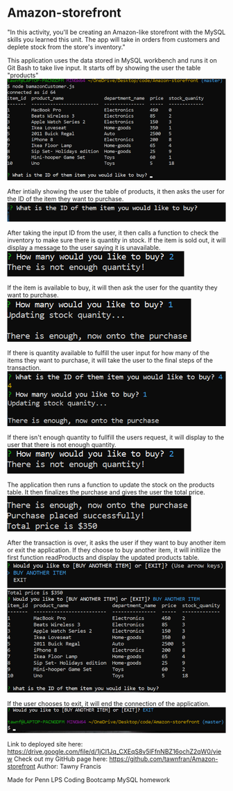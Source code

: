 # Amazon-storefront

"In this activity, you'll be creating an Amazon-like storefront with the MySQL skills you learned this unit. The app will take in orders from customers and deplete stock from the store's inventory."

This application uses the data stored in MySQL workbench and runs it on Git Bash to take live input. 
It starts off by showing the user the table "products" 
![Step 1](assets/step1.png)

After intially showing the user the table of products, it then asks the user for the ID of the item they want to purchase. 
![Step 2](assets/step2.png)


After taking the input ID from the user, it then calls a function to check the inventory to make sure there is quantity in stock. If the item is sold out, it will display a message to the user saying it is unavailable.
![Step 3](assets/step3.png)

If the item is available to buy, it will then ask the user for the quantity they want to purchase. 
![Step 4](assets/step4.png)

If there is quantity available to fulfill the user input for how many of the items they want to purchase, it will take the user to the final steps of the transaction. 
![Step 5](assets/step5.png)

If there isn't enough quantity to fullfill the users request, it will display to the user that there is not enough quantity.
![Step 6](assets/step3.png)

The application then runs a function to update the stock on the products table. It then finalizes the purchase and gives the user the total price. 
![Step 7](assets/step7.png)

After the transaction is over, it asks the user if they want to buy another item or exit the application. If they choose to buy another item, it will initilize the first function readProducts and display the updated products table.
![Step 8](assets/step8.png)
![Step 8.2](assets/step8.2.png)

If the user chooses to exit, it will end the connection of the application. 
![Step 9](assets/step9.png)

Link to deployed site here: https://drive.google.com/file/d/1jCl1Jq_CXEqS8v5lFfnNBZ16ochZ2qW0/view
Check out my GitHub page here: https://github.com/tawnfran/Amazon-storefront
Author: Tawny Francis

Made for Penn LPS Coding Bootcamp MySQL homework

